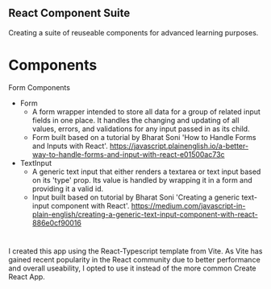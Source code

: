 ## React Component Suite

Creating a suite of reuseable components for advanced learning purposes.

# Components

Form Components
- Form
  - A form wrapper intended to store all data for a group of related input fields in one place. It handles the changing and updating of all values, errors, and
  validations for any input passed in as its child.
  - Form built based on a tutorial by Bharat Soni 'How to Handle Forms and Inputs with React'. https://javascript.plainenglish.io/a-better-way-to-handle-forms-and-input-with-react-e01500ac73c
- TextInput
  - A generic text input that either renders a textarea or text input based on its 'type' prop. Its value is handled by wrapping it in a form and providing it a valid id.
  - Input built based on tutorial by Bharat Soni 'Creating a generic text-input component with React'. https://medium.com/javascript-in-plain-english/creating-a-generic-text-input-component-with-react-886e0cf90016

# 

I created this app using the React-Typescript template from Vite. As Vite has gained recent popularity in the React community due to better performance and overall useability, I opted to use it instead of the more common Create React App.
